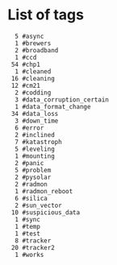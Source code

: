 
List of tags
============
      5 #async
      1 #brewers
      2 #broadband
      1 #ccd
     54 #chp1
      1 #cleaned
     16 #cleaning
     12 #cm21
      2 #codding
      3 #data_corruption_certain
      1 #data_format_change
     34 #data_loss
      3 #down_time
      6 #error
      2 #inclined
      7 #katastroph
      5 #leveling
      1 #mounting
      2 #panic
      5 #problem
      2 #pysolar
      2 #radmon
      1 #radmon_reboot
      6 #silica
      2 #sun_vector
     10 #suspicious_data
      1 #sync
      1 #temp
      1 #test
      8 #tracker
     20 #tracker2
      1 #works
